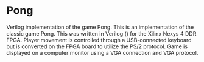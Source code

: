 # Pong
Verilog implementation of the game Pong.
This is an implementation of the classic game Pong.  This was written in Verilog () for the Xilinx Nexys 4 DDR FPGA.  Player movement is controlled through a USB-connected keyboard but is converted on the FPGA board to utilize the PS/2 protocol.  Game is displayed on a computer monitor using a VGA connection and VGA protocol.
